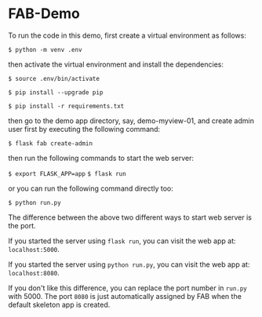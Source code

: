 # FAB-Demo

To run the code in this demo, first create a virtual environment as follows:

```$ python -m venv .env```

then activate the virtual environment and install the dependencies:

```$ source .env/bin/activate```

```$ pip install --upgrade pip```

```$ pip install -r requirements.txt```

then go to the demo app directory, say, demo-myview-01, and create admin user first by executing the following command:

```$ flask fab create-admin```

then run the following commands to start the web server:

```$ export FLASK_APP=app```
```$ flask run```

or you can run the following command directly too:

```$ python run.py```

The difference between the above two different ways to start web server is the port.

If you started the server using `flask run`, you can visit the web app at: `localhost:5000`.

If you started the server using `python run.py`, you can visit the web app at: `localhost:8080`.

If you don't like this difference, you can replace the port number in `run.py` with 5000. The port `8080` is just automatically assigned by FAB when the default skeleton app is created.
